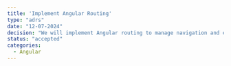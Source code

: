 ```yaml
---
title: 'Implement Angular Routing'
type: "adrs"
date: "12-07-2024"
decision: "We will implement Angular routing to manage navigation and enable lazy loading for improved performance."
status: "accepted"
categories:
  - Angular
---
```

